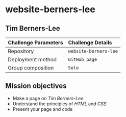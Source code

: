 # website-berners-lee
## Tim Berners-Lee

|Challenge Parameters  |Challenge Details              |
|:---------------------|:------------------------------|
|Repository            |`website-berners-lee`          |
|Deployment method     |`GitHub page`                  |
|Group composition     |`Solo`                         |

## Mission objectives

* Make a page on *Tim Berners-Lee*
* Understand the principles of *HTML* and *CSS*
* Present your page and code
